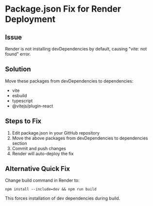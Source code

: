 # Package.json Fix for Render Deployment

## Issue
Render is not installing devDependencies by default, causing "vite: not found" error.

## Solution
Move these packages from devDependencies to dependencies:
- vite
- esbuild
- typescript
- @vitejs/plugin-react

## Steps to Fix
1. Edit package.json in your GitHub repository
2. Move the above packages from devDependencies to dependencies section
3. Commit and push changes
4. Render will auto-deploy the fix

## Alternative Quick Fix
Change build command in Render to:
```
npm install --include=dev && npm run build
```

This forces installation of dev dependencies during build.